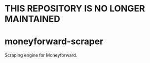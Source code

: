 # THIS REPOSITORY IS NO LONGER MAINTAINED

# moneyforward-scraper

Scraping engine for Moneyforward.

